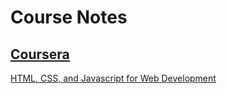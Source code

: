 # Course Notes

## [Coursera](./Coursera)

[HTML, CSS, and Javascript for Web Development](./Coursera/Frontend)
